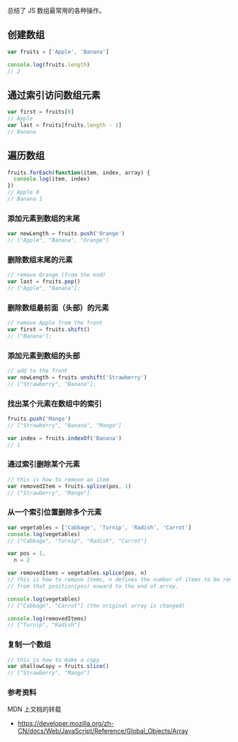 总结了 JS 数组最常用的各种操作。

## 创建数组

```js
var fruits = ['Apple', 'Banana']

console.log(fruits.length)
// 2
```

## 通过索引访问数组元素

```js
var first = fruits[0]
// Apple
var last = fruits[fruits.length - 1]
// Banana
```

## 遍历数组

```js
fruits.forEach(function(item, index, array) {
  console.log(item, index)
})
// Apple 0
// Banana 1
```

### 添加元素到数组的末尾

```js
var newLength = fruits.push('Orange')
// ["Apple", "Banana", "Orange"]
```

### 删除数组末尾的元素

```js
// remove Orange (from the end)
var last = fruits.pop()
// ["Apple", "Banana"];
```

### 删除数组最前面（头部）的元素

```js
// remove Apple from the front
var first = fruits.shift()
// ["Banana"];
```

### 添加元素到数组的头部

```js
// add to the front
var newLength = fruits.unshift('Strawberry')
// ["Strawberry", "Banana"];
```

### 找出某个元素在数组中的索引

```js
fruits.push('Mango')
// ["Strawberry", "Banana", "Mango"]

var index = fruits.indexOf('Banana')
// 1
```

### 通过索引删除某个元素

```js
// this is how to remove an item
var removedItem = fruits.splice(pos, 1)
// ["Strawberry", "Mango"]
```

### 从一个索引位置删除多个元素

```js
var vegetables = ['Cabbage', 'Turnip', 'Radish', 'Carrot']
console.log(vegetables)
// ["Cabbage", "Turnip", "Radish", "Carrot"]

var pos = 1,
  n = 2

var removedItems = vegetables.splice(pos, n)
// this is how to remove items, n defines the number of items to be removed,
// from that position(pos) onward to the end of array.

console.log(vegetables)
// ["Cabbage", "Carrot"] (the original array is changed)

console.log(removedItems)
// ["Turnip", "Radish"]
```

### 复制一个数组

```js
// this is how to make a copy
var shallowCopy = fruits.slice()
// ["Strawberry", "Mango"]
```

### 参考资料

MDN 上文档的转载

* https://developer.mozilla.org/zh-CN/docs/Web/JavaScript/Reference/Global_Objects/Array
